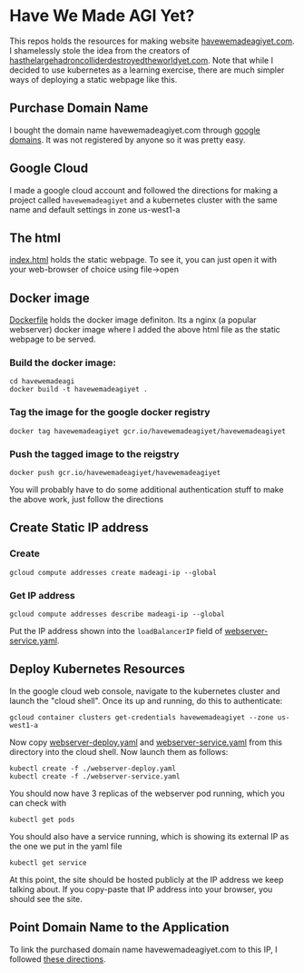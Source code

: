 # Have We Made AGI Yet?

This repos holds the resources for making website [havewemadeagiyet.com](http://www.havewemadeagiyet.com).
I shamelessly stole the idea from the creators of [hasthelargehadroncolliderdestroyedtheworldyet.com](http://www.hasthelargehadroncolliderdestroyedtheworldyet.com/). Note that while I decided to use kubernetes as a learning exercise, there are much simpler ways of deploying a static webpage like this. 

## Purchase Domain Name
I bought the domain name havewemadeagiyet.com through [google domains](https://domains.google/). It was not registered by anyone so it was pretty easy.

## Google Cloud
I made a google cloud account and followed the directions for making a project called `havewemadeagiyet` and a kubernetes cluster with the same name and default settings in zone us-west1-a


## The html
[index.html](index.html) holds the static webpage. To see it, you can just open it with your web-browser of choice using file->open

## Docker image
[Dockerfile](Dockerfile) holds the docker image definiton. Its a nginx (a popular webserver) docker image where I added the above html file as the static webpage to be served.

### Build the docker image:
```
cd havewemadeagi
docker build -t havewemadeagiyet .
```

### Tag the image for the google docker registry
```
docker tag havewemadeagiyet gcr.io/havewemadeagiyet/havewemadeagiyet
```

### Push the tagged image to the reigstry
```
docker push gcr.io/havewemadeagiyet/havewemadeagiyet
```
You will probably have to do some additional authentication stuff to make the above work, just follow the directions

## Create Static IP address
### Create
```
gcloud compute addresses create madeagi-ip --global
```
### Get IP address
```
gcloud compute addresses describe madeagi-ip --global
```
Put the IP address shown into the `loadBalancerIP` field of [webserver-service.yaml](webserver-service.yaml).

## Deploy Kubernetes Resources
In the google cloud web console, navigate to the kubernetes cluster and launch the "cloud shell". Once its up and running, do this to authenticate:
```
gcloud container clusters get-credentials havewemadeagiyet --zone us-west1-a
```
Now copy [webserver-deploy.yaml](./webserver-deploy.yaml) and [webserver-service.yaml](webserver-service.yaml) from this directory into the cloud shell. Now launch them as follows:
```
kubectl create -f ./webserver-deploy.yaml
kubectl create -f ./webserver-service.yaml
```
You should now have 3 replicas of the webserver pod running, which you can check with
```
kubectl get pods
```
You should also have a service running, which is showing its external IP as the one we put in the yaml file
```
kubectl get service
```

At this point, the site should be hosted publicly at the IP address we keep talking about. If you copy-paste that IP address into your browser, you should see the site.

## Point Domain Name to the Application
To link the purchased domain name havewemadeagiyet.com to this IP, I followed [these directions](https://cloud.google.com/dns/docs/quickstart#create_a_new_record). 
